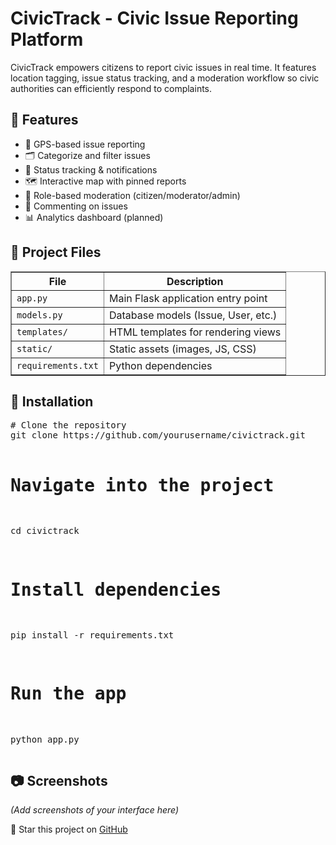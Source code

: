 <!DOCTYPE html>
<html>
<head>
  <title>CivicTrack - Civic Issue Reporting Platform</title>
</head>
<body>
  <h1>CivicTrack - Civic Issue Reporting Platform</h1>
  <p>
    CivicTrack empowers citizens to report civic issues in real time. It features location tagging, issue status tracking, and a moderation workflow so civic authorities can efficiently respond to complaints.
  </p>

  <h2>🚀 Features</h2>
  <ul>
    <li>📍 GPS-based issue reporting</li>
    <li>🗂️ Categorize and filter issues</li>
    <li>🔔 Status tracking & notifications</li>
    <li>🗺️ Interactive map with pinned reports</li>
    <li>👥 Role-based moderation (citizen/moderator/admin)</li>
    <li>📝 Commenting on issues</li>
    <li>📊 Analytics dashboard (planned)</li>
  </ul>

  <h2>📁 Project Files</h2>
  <table border="1" cellpadding="5" cellspacing="0">
    <tr>
      <th>File</th>
      <th>Description</th>
    </tr>
    <tr>
      <td><code>app.py</code></td>
      <td>Main Flask application entry point</td>
    </tr>
    <tr>
      <td><code>models.py</code></td>
      <td>Database models (Issue, User, etc.)</td>
    </tr>
    <tr>
      <td><code>templates/</code></td>
      <td>HTML templates for rendering views</td>
    </tr>
    <tr>
      <td><code>static/</code></td>
      <td>Static assets (images, JS, CSS)</td>
    </tr>
    <tr>
      <td><code>requirements.txt</code></td>
      <td>Python dependencies</td>
    </tr>
  </table>

  <h2>🔧 Installation</h2>
  <p>
    <pre>
# Clone the repository
git clone https://github.com/yourusername/civictrack.git

# Navigate into the project
cd civictrack

# Install dependencies
pip install -r requirements.txt

# Run the app
python app.py
    </pre>
  </p>

  <h2>📷 Screenshots</h2>
  <p>
    <em>(Add screenshots of your interface here)</em>
  </p>

  <footer>
    <p>
      🌟 Star this project on <a href="https://github.com/yourusername/civictrack" target="_blank">GitHub</a>
    </p>
  </footer>
</body>
</html>
